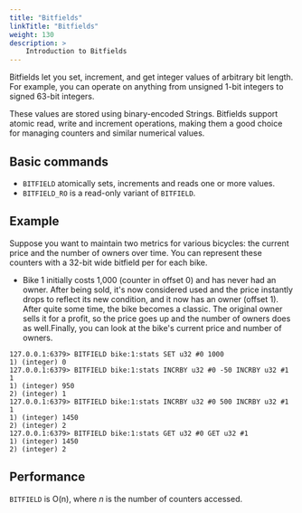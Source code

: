 ```yaml
---
title: "Bitfields"
linkTitle: "Bitfields"
weight: 130
description: >
    Introduction to Bitfields
---
```


Bitfields let you set, increment, and get integer values of arbitrary bit length.
For example, you can operate on anything from unsigned 1-bit integers to signed 63-bit integers.

These values are stored using binary-encoded Strings.
Bitfields support atomic read, write and increment operations, making them a good choice for managing counters and similar numerical values.


## Basic commands

* `BITFIELD` atomically sets, increments and reads one or more values.
* `BITFIELD_RO` is a read-only variant of `BITFIELD`.


## Example

Suppose you want to maintain two metrics for various bicycles: the current price and the number of owners over time. You can represent these counters with a 32-bit wide bitfield per for each bike.

* Bike 1 initially costs 1,000 (counter in offset 0) and has never had an owner. After being sold, it's now considered used and the price instantly drops to reflect its new condition, and it now has an owner (offset 1). After quite some time, the bike becomes a classic. The original owner sells it for a profit, so the price goes up and the number of owners does as well.Finally, you can look at the bike's current price and number of owners.

```valkey-cli
127.0.0.1:6379> BITFIELD bike:1:stats SET u32 #0 1000
1) (integer) 0
127.0.0.1:6379> BITFIELD bike:1:stats INCRBY u32 #0 -50 INCRBY u32 #1 1
1) (integer) 950
2) (integer) 1
127.0.0.1:6379> BITFIELD bike:1:stats INCRBY u32 #0 500 INCRBY u32 #1 1
1) (integer) 1450
2) (integer) 2
127.0.0.1:6379> BITFIELD bike:1:stats GET u32 #0 GET u32 #1
1) (integer) 1450
2) (integer) 2
```


## Performance

`BITFIELD` is O(n), where _n_ is the number of counters accessed.
